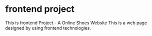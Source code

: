 # frontend project
This is frontend Project - A Online Shoes Website
This is a web page designed by using frontend technologies.
